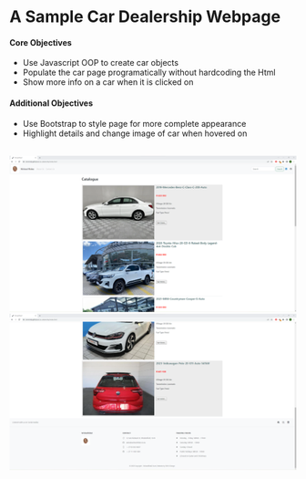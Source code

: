 # A Sample Car Dealership Webpage

<h4>Core Objectives</h4>
<ul>
  <li>Use Javascript OOP to create car objects</li>
  <li>Populate the car page programatically without hardcoding the Html</li>
  <li>Show more info on a car when it is clicked on</li>
</ul>

<h4>Additional Objectives</h4>
<ul>
  <li>Use Bootstrap to style page for more complete appearance</li>
  <li>Highlight details and change image of car when hovered on</li>
</ul>
<br>

<img src="Screenshot 2023-03-24 115439.png" alt="Screenshot top">
<img src="Screenshot 2023-03-24 115407.png" alt="Screenshot bottom">
